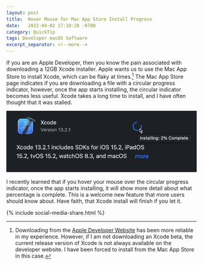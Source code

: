 ```yaml
---
layout: post
title:  Hover Mouse for Mac App Store Install Progress
date:   2022-04-02 17:10:28 -0700
category: QuickTip
tags: Developer macOS Software
excerpt_separator: <!--more-->
---
```

If you are an Apple Developer, then you know the pain associated with downloading a 12GB Xcode installer.<!--more--> Apple wants us to use the Mac App Store to install Xcode, which can be flaky at times.[^1] The Mac App Store page indicates if you are downloading a file with a circular progress indicator, however, once the app starts installing, the circular indicator becomes less useful. Xcode takes a long time to install, and I have often thought that it was stalled. 

![Screenshot from Mac App Store][image-1]

I recently learned that if you hover your mouse over the circular progress indicator, once the app starts installing, it will show more detail about what percentage is complete. This is a welcome new feature that more users should know about. Have faith, that Xcode install will finish if you let it. 

{% include social-media-share.html %}


[^1]:	Downloading from the [Apple Developer Website][1] has been more reliable in my experience. However, if I am not downloading an Xcode beta, the current release version of Xcode is not always available on the developer website. I have been forced to install from the Mac App Store in this case.

[1]:	https://developer.apple.com

[image-1]: /assets/hover-mouse-mac-app-store_edited.png


<script src="https://giscus.app/client.js"
        data-repo="adamsappletech/adamsappletech.github.io"
        data-repo-id="R_kgDOK5uboQ"
        data-category="General"
        data-category-id="DIC_kwDOK5uboc4CbzPX"
        data-mapping="pathname"
        data-strict="0"
        data-reactions-enabled="1"
        data-emit-metadata="0"
        data-input-position="bottom"
        data-theme="preferred_color_scheme"
        data-lang="en"
        crossorigin="anonymous"
        async>
</script>